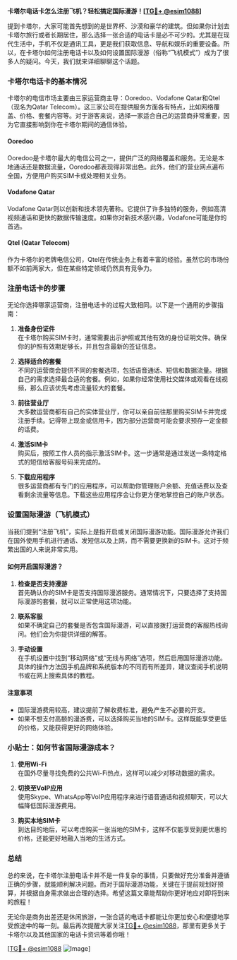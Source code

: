 **卡塔尔电话卡怎么注册飞机？轻松搞定国际漫游！[[TG💪+ @esim1088](https://t.me/s/esim1088)]**

提到卡塔尔，大家可能首先想到的是世界杯、沙漠和豪华的建筑。但如果你计划去卡塔尔旅行或者长期居住，那么选择一张合适的电话卡是必不可少的。尤其是在现代生活中，手机不仅是通讯工具，更是我们获取信息、导航和娱乐的重要设备。所以，在卡塔尔如何注册电话卡以及如何设置国际漫游（俗称“飞机模式”）成为了很多人的疑问。今天，我们就来详细聊聊这个话题。

### 卡塔尔电话卡的基本情况

卡塔尔的电信市场主要由三家运营商主导：Ooredoo、Vodafone Qatar和Qtel（现名为Qatar Telecom）。这三家公司在提供服务方面各有特点，比如网络覆盖、价格、套餐内容等。对于游客来说，选择一家适合自己的运营商非常重要，因为它直接影响到你在卡塔尔期间的通信体验。

#### Ooredoo
Ooredoo是卡塔尔最大的电信公司之一，提供广泛的网络覆盖和服务。无论是本地通话还是数据流量，Ooredoo都表现得非常出色。此外，他们的营业网点遍布全国，方便用户购买SIM卡或处理相关业务。

#### Vodafone Qatar
Vodafone Qatar则以创新和技术领先著称。它提供了许多独特的服务，例如高清视频通话和更快的数据传输速度。如果你对新技术感兴趣，Vodafone可能是你的首选。

#### Qtel (Qatar Telecom)
作为卡塔尔的老牌电信公司，Qtel在传统业务上有着丰富的经验。虽然它的市场份额不如前两家大，但在某些特定领域仍然具有竞争力。

### 注册电话卡的步骤

无论你选择哪家运营商，注册电话卡的过程大致相同。以下是一个通用的步骤指南：

1. **准备身份证件**  
   在卡塔尔购买SIM卡时，通常需要出示护照或其他有效的身份证明文件。确保你的护照有效期足够长，并且包含最新的签证信息。

2. **选择适合的套餐**  
   不同的运营商会提供不同的套餐选项，包括语音通话、短信和数据流量。根据自己的需求选择最合适的套餐。例如，如果你经常使用社交媒体或观看在线视频，那么应该优先考虑流量较大的套餐。

3. **前往营业厅**  
   大多数运营商都有自己的实体营业厅，你可以亲自前往那里购买SIM卡并完成注册手续。记得带上现金或信用卡，因为部分运营商可能会要求预存一定金额的话费。

4. **激活SIM卡**  
   购买后，按照工作人员的指示激活SIM卡。这一步通常是通过发送一条特定格式的短信给客服号码来完成的。

5. **下载应用程序**  
   很多运营商都有专门的应用程序，可以帮助你管理账户余额、充值话费以及查看剩余流量等信息。下载这些应用程序会让你更方便地掌控自己的账户状态。

### 设置国际漫游（飞机模式）

当我们提到“注册飞机”，实际上是指开启或关闭国际漫游功能。国际漫游允许我们在国外使用手机进行通话、发短信以及上网，而不需要更换新的SIM卡。这对于频繁出国的人来说非常实用。

#### 如何开启国际漫游？
1. **检查是否支持漫游**  
   首先确认你的SIM卡是否支持国际漫游服务。通常情况下，只要选择了支持国际漫游的套餐，就可以正常使用这项功能。

2. **联系客服**  
   如果不确定自己的套餐是否包含国际漫游，可以直接拨打运营商的客服热线询问。他们会为你提供详细的解答。

3. **手动设置**  
   在手机设置中找到“移动网络”或“无线与网络”选项，然后启用国际漫游功能。具体的操作方法因手机品牌和系统版本的不同而有所差异，建议查阅手机说明书或在网上搜索具体的教程。

#### 注意事项
- 国际漫游费用较高，建议提前了解收费标准，避免产生不必要的开支。
- 如果不想支付高额的漫游费，可以选择购买当地的SIM卡。这样既能享受更低的价格，又能获得更好的网络体验。

### 小贴士：如何节省国际漫游成本？

1. **使用Wi-Fi**  
   在国外尽量寻找免费的公共Wi-Fi热点，这样可以减少对移动数据的需求。

2. **切换至VoIP应用**  
   使用Skype、WhatsApp等VoIP应用程序来进行语音通话和视频聊天，可以大幅降低国际漫游费用。

3. **购买本地SIM卡**  
   到达目的地后，可以考虑购买一张当地的SIM卡，这样不仅能享受到更优惠的价格，还能更好地融入当地的生活方式。

### 总结

总的来说，在卡塔尔注册电话卡并不是一件复杂的事情，只要做好充分准备并遵循正确的步骤，就能顺利解决问题。而对于国际漫游功能，关键在于提前规划好预算，并根据自身需求做出合理的选择。希望这篇文章能帮助你更好地应对即将到来的旅程！

无论你是商务出差还是休闲旅游，一张合适的电话卡都能让你更加安心和便捷地享受旅途中的每一刻。最后再次提醒大家关注[TG💪+ @esim1088](https://t.me/s/esim1088)，那里有更多关于卡塔尔以及其他国家的电话卡资讯等着你哦！

[[TG💪+ @esim1088](https://t.me/s/esim1088) ![Image](https://i.postimg.cc/4NQfJmqS/Snipaste-2025-05-13-00-14-12.png)]